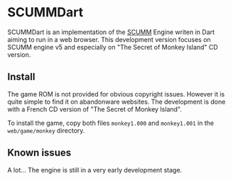 SCUMMDart
=========

SCUMMDart is an implementation of the [SCUMM](http://en.wikipedia.org/wiki/SCUMM) Engine writen in Dart aiming to run in a web browser. This development version focuses on SCUMM engine v5 and especially on "The Secret of Monkey Island" CD version.

Install
-------

The game ROM is not provided for obvious copyright issues. However it is quite simple to find it on abandonware websites. The development is done with a French CD version of "The Secret of Monkey Island".

To install the game, copy both files `monkey1.000` and `monkey1.001` in the `web/game/monkey` directory.

Known issues
------------

A lot... The engine is still in a very early development stage.